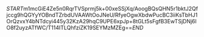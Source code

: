 $START$m1mcGiE4Ze5n0RqrTVSprmj5k+00xeSSjXq/AoogBQsQHN5r1bktJ2Qfjccg9hQGYyYOBndTZrbdUVAAWtOoJNeU/RfyeOgwXbdwPucBC3iiKsTbHJ1OrQzvxY4bNTdcyi445y32KzA29hqC9UPE6xpJp+8tGLt5sFgfB3EwTSjDNj6lO8f2uyzATfWC/T114ITLQhfziZK19SEYMzMZEg==$END$